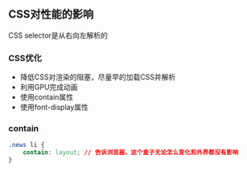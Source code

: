 ## CSS对性能的影响

CSS selector是从右向左解析的



### CSS优化

- 降低CSS对渲染的阻塞，尽量早的加载CSS并解析
- 利用GPU完成动画
- 使用contain属性
- 使用font-display属性

### contain

```css
.news li {
    contain: layout; // 告诉浏览器，这个盒子无论怎么变化和外界都没有影响
}
```

